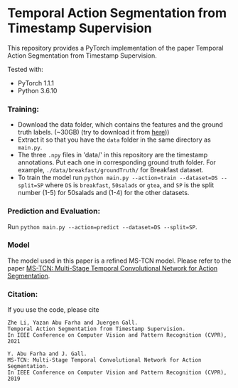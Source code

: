 # Temporal Action Segmentation from Timestamp Supervision

This repository provides a PyTorch implementation of the paper Temporal Action Segmentation from Timestamp Supervision.

Tested with:

- PyTorch 1.1.1
- Python 3.6.10
  
### Training:
* Download the data folder, which contains the features and the ground truth labels. (~30GB) (try to download it from [here](https://zenodo.org/record/3625992#.Xiv9jGhKhPY)))
* Extract it so that you have the `data` folder in the same directory as `main.py`.
* The three `.npy` files in 'data/' in this repository are the timestamp annotations. Put each one in corresponding ground truth folder. For example, `./data/breakfast/groundTruth/` for Breakfast dataset.
* To train the model run `python main.py --action=train --dataset=DS --split=SP` where `DS` is `breakfast`, `50salads` or `gtea`, and `SP` is the split number (1-5) for 50salads and (1-4) for the other datasets.

### Prediction and Evaluation:

Run `python main.py --action=predict --dataset=DS --split=SP`. 

### Model

The model used in this paper is a refined MS-TCN model. Please refer to the paper [MS-TCN: Multi-Stage Temporal Convolutional Network for Action Segmentation](https://github.com/yabufarha/ms-tcn).


### Citation:

If you use the code, please cite

    Zhe Li, Yazan Abu Farha and Juergen Gall.
    Temporal Action Segmentation from Timestamp Supervision.
    In IEEE Conference on Computer Vision and Pattern Recognition (CVPR), 2021
    
    Y. Abu Farha and J. Gall.
    MS-TCN: Multi-Stage Temporal Convolutional Network for Action Segmentation.
    In IEEE Conference on Computer Vision and Pattern Recognition (CVPR), 2019
